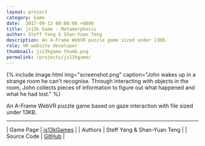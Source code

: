 ```yaml
---
layout: project
category: Game
date:  2017-09-13 00:00:00 +0800
title: js13k Game - Metamorphosis
author: Steff Yang & Shan-Yuan Teng
description: An A-Frame WebVR puzzle game sized under 13KB. 
role: VR website developer
thumbnail: js13kgame-thumb.png
permalink: /projects/js13kgame/
---
```


{% include image.html
           img="screenshot.png"
           caption="John wakes up in a strange room he can't recognise. Through interacting with objects in the room, John collects pieces of information to figure out what happened and what he had lost." %}

An A-Frame WebVR puzzle game based on gaze interaction with file sized under 13KB.

---

| Game Page | [js13kGames](http://js13kgames.com/entries/metamorphosis) |
| Authors | Steff Yang & Shan-Yuan Teng |
| Source Code | [GitHub](https://github.com/tanyuan/metamorphosis) |
